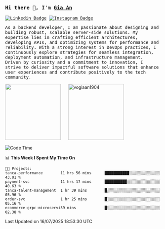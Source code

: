### <samp>Hi there 👋, I'm <a href="https://www.linkedin.com/in/vogiaan1904/" target="_blank">Gia An</a></samp>

<samp> [![Linkedin Badge](https://img.shields.io/badge/-LinkedIn-0e76a8?style=flat-square&logo=Linkedin&logoColor=white)](https://linkedin.com/in/vogiaan1904)
[![Instagram Badge](https://img.shields.io/badge/-Instagram-e4405f?style=flat-square&logo=Instagram&logoColor=white)](https://instagram.com/_.ja.ann_/) </samp> 

<samp>As a backend developer, I am passionate about designing and building robust, scalable server-side solutions. My expertise lies in crafting efficient architectures, developing APIs, and optimizing systems for performance and reliability. With a strong interest in DevOps practices, I continuously explore strategies for seamless integration, deployment automation, and infrastructure management. Driven by curiosity and a commitment to innovation, I strive to deliver impactful software solutions that enhance user experiences and contribute positively to the tech community.</samp>



<div>
  <img height="180em" src="https://github-readme-stats.vercel.app/api/top-langs/?username=vogiaan1904&show_icons=true&hide_border=true&layout=compact&langs_count=10&theme=transparent&include_orgs=true"/>
  &nbsp;&nbsp;&nbsp;&nbsp;
  <img height="180em" src="https://github-readme-stats.vercel.app/api?username=vogiaan1904&show_icons=true&hide_border=true&&count_private=true&include_all_commits=true&theme=transparent&locale=en" alt="vogiaan1904" />
</div>






<!--START_SECTION:waka-->
![Code Time](http://img.shields.io/badge/Code%20Time-1%2C191%20hrs%202%20mins-blue)

📊 **This Week I Spent My Time On** 

```text
🐱‍💻 Projects: 
tanca-performance        11 hrs 56 mins      ███████████░░░░░░░░░░░░░░   43.01 % 
payment-svc              11 hrs 17 mins      ██████████░░░░░░░░░░░░░░░   40.63 % 
tanca-talent-management  1 hr 39 mins        █░░░░░░░░░░░░░░░░░░░░░░░░   05.96 % 
order-svc                1 hr 25 mins        █░░░░░░░░░░░░░░░░░░░░░░░░   05.16 % 
ecommerce-grpc-microservi39 mins             █░░░░░░░░░░░░░░░░░░░░░░░░   02.38 % 
```


 Last Updated on 16/07/2025 18:53:30 UTC
<!--END_SECTION:waka-->
